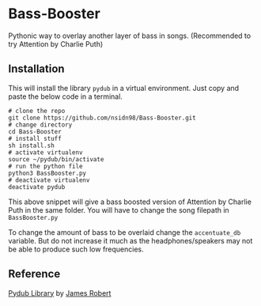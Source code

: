 # Bass-Booster
Pythonic way to overlay another layer of bass in songs. (Recommended to try Attention by Charlie Puth)

## Installation
This will install the library `pydub` in a virtual environment.
Just copy and paste the below code in a terminal.
```
# clone the repo
git clone https://github.com/nsidn98/Bass-Booster.git
# change directory
cd Bass-Booster
# install stuff
sh install.sh
# activate virtualenv
source ~/pydub/bin/activate
# run the python file
python3 BassBooster.py
# deactivate virtualenv
deactivate pydub  
```

This above snippet will give a bass boosted version of Attention by Charlie Puth in the same folder. You will have to change the song filepath in `BassBooster.py`

To change the amount of bass to be overlaid change the `accentuate_db` variable. But do not increase it much as the headphones/speakers may not be able to produce such low frequencies.


## Reference

[Pydub Library](https://github.com/jiaaro/pydub) by [James Robert](https://github.com/jiaaro)

